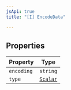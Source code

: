 ```yaml
---
jsApi: true
title: "[I] EncodeData"

---
```

## Properties

| Property | Type |
| ------ | ------ |
| `encoding` | `string` |
| `type` | [`Scalar`](Scalar.md) |
